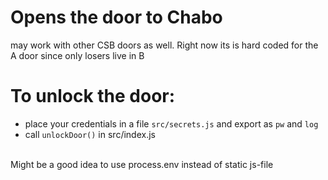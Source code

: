# Opens the door to Chabo

may work with other CSB doors as well. Right now its is hard coded for the A door since only losers live in B
<br>

# To unlock the door:

- place your credentials in a file `src/secrets.js` and export as `pw` and `log`
- call `unlockDoor()` in src/index.js

<br>
Might be a good idea to use process.env instead of static js-file
